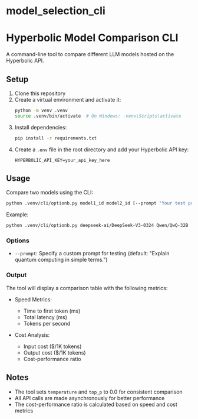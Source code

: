 # model_selection_cli
# Hyperbolic Model Comparison CLI

A command-line tool to compare different LLM models hosted on the Hyperbolic API.

## Setup

1. Clone this repository
2. Create a virtual environment and activate it:
   ```bash
   python -m venv .venv
   source .venv/bin/activate  # On Windows: .venv\Scripts\activate
   ```
3. Install dependencies:
   ```bash
   pip install -r requirements.txt
   ```
4. Create a `.env` file in the root directory and add your Hyperbolic API key:
   ```
   HYPERBOLIC_API_KEY=your_api_key_here
   ```

## Usage

Compare two models using the CLI:

```bash
python .venv/cli/optionb.py model1_id model2_id [--prompt "Your test prompt"]
```

Example:
```bash
python .venv/cli/optionb.py deepseek-ai/DeepSeek-V3-0324 Qwen/QwQ-32B
```

### Options

- `--prompt`: Specify a custom prompt for testing (default: "Explain quantum computing in simple terms.")

### Output

The tool will display a comparison table with the following metrics:

- Speed Metrics:
  - Time to first token (ms)
  - Total latency (ms)
  - Tokens per second

- Cost Analysis:
  - Input cost ($/1K tokens)
  - Output cost ($/1K tokens)
  - Cost-performance ratio

## Notes

- The tool sets `temperature` and `top_p` to 0.0 for consistent comparison
- All API calls are made asynchronously for better performance
- The cost-performance ratio is calculated based on speed and cost metrics 
